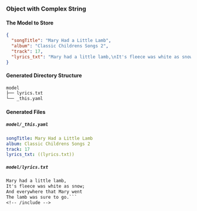 ### Object with Complex String

#### The Model to Store

<!-- include (model.json lang=json) -->
```json
{
  "songTitle": "Mary Had a Little Lamb",
  "album": "Classic Childrens Songs 2",
  "track": 17,
  "lyrics_txt": "Mary had a little lamb,\nIt's fleece was white as snow;\nAnd everywhere that Mary went\nThe lamb was sure to go."
}
```
<!-- /include -->

#### Generated Directory Structure

<!-- include (.model_tree.txt lang=txt) -->
```txt
model
├── lyrics.txt
└── _this.yaml
```
<!-- /include -->

#### Generated Files

##### `model/_this.yaml`
<!-- include (model/_this.yaml lang=yaml) -->
```yaml
songTitle: Mary Had a Little Lamb
album: Classic Childrens Songs 2
track: 17
lyrics_txt: ((lyrics.txt))
```
<!-- /include -->

##### `model/lyrics.txt`
<!-- include (model/lyrics.txt lang=txt) -->
```txt
Mary had a little lamb,
It's fleece was white as snow;
And everywhere that Mary went
The lamb was sure to go.```
<!-- /include -->

